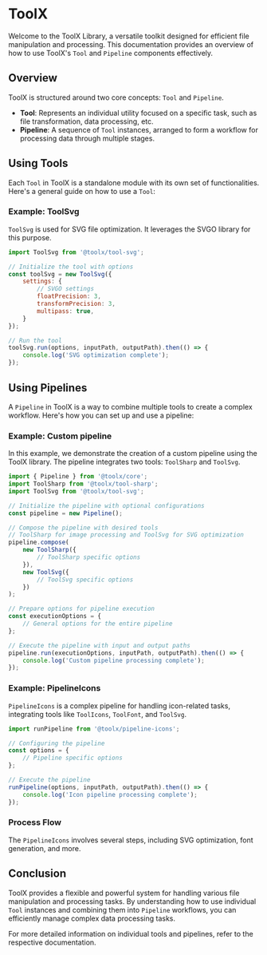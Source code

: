 # ToolX

Welcome to the ToolX Library, a versatile toolkit designed for efficient file manipulation and processing. This documentation provides an overview of how to use ToolX's `Tool` and `Pipeline` components effectively.

## Overview

ToolX is structured around two core concepts: `Tool` and `Pipeline`.

- **Tool**: Represents an individual utility focused on a specific task, such as file transformation, data processing, etc.
- **Pipeline**: A sequence of `Tool` instances, arranged to form a workflow for processing data through multiple stages.

## Using Tools

Each `Tool` in ToolX is a standalone module with its own set of functionalities. Here's a general guide on how to use a `Tool`:

### Example: ToolSvg

`ToolSvg` is used for SVG file optimization. It leverages the SVGO library for this purpose.

```javascript
import ToolSvg from '@toolx/tool-svg';

// Initialize the tool with options
const toolSvg = new ToolSvg({
    settings: {
        // SVGO settings
        floatPrecision: 3,
        transformPrecision: 3,
        multipass: true,
    }
});

// Run the tool
toolSvg.run(options, inputPath, outputPath).then(() => {
    console.log('SVG optimization complete');
});
```
## Using Pipelines

A `Pipeline` in ToolX is a way to combine multiple tools to create a complex workflow. Here's how you can set up and use a pipeline:

### Example: Custom pipeline
In this example, we demonstrate the creation of a custom pipeline using the ToolX library. The pipeline integrates two tools: `ToolSharp` and `ToolSvg`.


```javascript
import { Pipeline } from '@toolx/core';
import ToolSharp from '@toolx/tool-sharp';
import ToolSvg from '@toolx/tool-svg';

// Initialize the pipeline with optional configurations
const pipeline = new Pipeline();

// Compose the pipeline with desired tools
// ToolSharp for image processing and ToolSvg for SVG optimization
pipeline.compose(
    new ToolSharp({
        // ToolSharp specific options
    }),
    new ToolSvg({
        // ToolSvg specific options
    })
);

// Prepare options for pipeline execution
const executionOptions = {
    // General options for the entire pipeline
};

// Execute the pipeline with input and output paths
pipeline.run(executionOptions, inputPath, outputPath).then(() => {
    console.log('Custom pipeline processing complete');
});

```

### Example: PipelineIcons

`PipelineIcons` is a complex pipeline for handling icon-related tasks, integrating tools like `ToolIcons`, `ToolFont`, and `ToolSvg`.

```javascript
import runPipeline from '@toolx/pipeline-icons';

// Configuring the pipeline
const options = {
    // Pipeline specific options
};

// Execute the pipeline
runPipeline(options, inputPath, outputPath).then(() => {
    console.log('Icon pipeline processing complete');
});
```

### Process Flow

The `PipelineIcons` involves several steps, including SVG optimization, font generation, and more.

## Conclusion

ToolX provides a flexible and powerful system for handling various file manipulation and processing tasks. By understanding how to use individual `Tool` instances and combining them into `Pipeline` workflows, you can efficiently manage complex data processing tasks.

For more detailed information on individual tools and pipelines, refer to the respective documentation.

